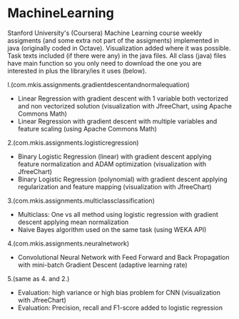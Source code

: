 # MachineLearning

Stanford University's (Coursera) Machine Learning course weekly assigments (and some extra not part of the assigments) implemented in java (originally coded in Octave).
Visualization added where it was possible. Task texts included (if there were any) in the java files.
All class (java) files have main function so you only need to download the one you are interested in plus the library/ies it uses (below).

l.(com.mkis.assignments.gradientdescentandnormalequation)
- Linear Regression with gradient descent with 1 variable both vectorized and non vectorized solution (visualization with JfreeChart, using Apache Commons Math)
- Linear Regression with gradient descent with multiple variables and feature scaling (using Apache Commons Math)

2.(com.mkis.assignments.logisticregression)
- Binary Logistic Regression (linear) with gradient descent applying feature normalization and ADAM optimization (visualization with JfreeChart)
- Binary Logistic Regression (polynomial) with gradient descent applying regularization and feature mapping (visualization with JfreeChart)

3.(com.mkis.assignments.multiclassclassification)
- Multiclass: One vs all method using logistic regression with gradient descent applying mean normalization
- Naive Bayes algorithm used on the same task (using WEKA API)

4.(com.mkis.assignments.neuralnetwork)
- Convolutional Neural Network with Feed Forward and Back Propagation with mini-batch Gradient Descent (adaptive learning rate)

5.(same as 4. and 2.)
- Evaluation: high variance or high bias problem for CNN (visualization with JfreeChart)
- Evaluation: Precision, recall and F1-score added to logistic regression
